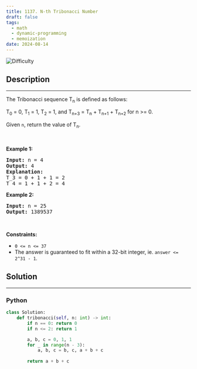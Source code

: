 ```yaml
---
title: 1137. N-th Tribonacci Number
draft: false
tags: 
  - math
  - dynamic-programming
  - memoization
date: 2024-08-14
---
```


![Difficulty](https://img.shields.io/badge/Difficulty-Easy-blue.svg)

## Description

---
<p>The Tribonacci sequence T<sub>n</sub> is defined as follows:&nbsp;</p>

<p>T<sub>0</sub> = 0, T<sub>1</sub> = 1, T<sub>2</sub> = 1, and T<sub>n+3</sub> = T<sub>n</sub> + T<sub>n+1</sub> + T<sub>n+2</sub> for n &gt;= 0.</p>

<p>Given <code>n</code>, return the value of T<sub>n</sub>.</p>

<p>&nbsp;</p>
<p><strong class="example">Example 1:</strong></p>

<pre>
<strong>Input:</strong> n = 4
<strong>Output:</strong> 4
<strong>Explanation:</strong>
T_3 = 0 + 1 + 1 = 2
T_4 = 1 + 1 + 2 = 4
</pre>

<p><strong class="example">Example 2:</strong></p>

<pre>
<strong>Input:</strong> n = 25
<strong>Output:</strong> 1389537
</pre>

<p>&nbsp;</p>
<p><strong>Constraints:</strong></p>

<ul>
	<li><code>0 &lt;= n &lt;= 37</code></li>
	<li>The answer is guaranteed to fit within a 32-bit integer, ie. <code>answer &lt;= 2^31 - 1</code>.</li>
</ul>


## Solution

---
### Python
``` py title='n-th-tribonacci-number'
class Solution:
    def tribonacci(self, n: int) -> int:
        if n == 0: return 0
        if n <= 2: return 1

        a, b, c = 0, 1, 1
        for _ in range(n - 3):
            a, b, c = b, c, a + b + c
        
        return a + b + c

```

